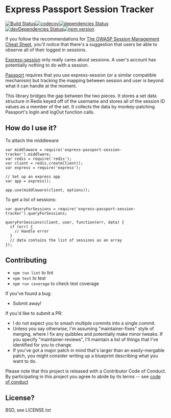 # Express Passport Session Tracker

[![Build Status](https://travis-ci.org/rm3web/express-passport-session-tracker.svg?branch=master)](https://travis-ci.org/rm3web/express-passport-session-tracker)[![codecov](https://codecov.io/gh/rm3web/express-passport-session-tracker/branch/master/graph/badge.svg)](https://codecov.io/gh/rm3web/express-passport-session-tracker)[![dependencies Status](https://david-dm.org/rm3web/express-passport-session-tracker/status.svg)](https://david-dm.org/rm3web/express-passport-session-tracker)[![devDependencies Status](https://david-dm.org/rm3web/express-passport-session-tracker/dev-status.svg)](https://david-dm.org/rm3web/express-passport-session-tracker?type=dev)[![npm version](https://badge.fury.io/js/express-passport-session-tracker.svg)](https://www.npmjs.com/package/express-passport-session-tracker)

If you follow the recommendations for [The OWASP Session Management Cheat Sheet](https://www.owasp.org/index.php/Session_Management_Cheat_Sheet), you'll notice that there's a suggestion that users be able to observe all of their logged in sessions.

[Express-session](https://www.npmjs.com/package/express-session) only really cares about sessions.  A user's account has potentially nothing to do with a session.

[Passport](http://passportjs.org/) requires that you use express-session (or a similar compatible mechanism) but tracking the mapping between session and user is beyond what it can handle at the moment.

This library bridges the gap between the two pieces.  It stores a set data structure in Redis keyed off of the username and stores all of the session ID values as a member of the set.  It collects the data by monkey-patching Passport's logIn and logOut function calls.

## How do I use it?

To attach the middleware
```node
var middleware = require('express-passport-session-tracker').middlware;
var redis = require('redis');
var client = redis.createClient();
var express = require('express');

// Set up an express app
var app = express();

app.use(middleware(client, options));
```

To get a list of sessions:
```node
var queryForSessions = require('express-passport-session-tracker').queryForSessions;

queryForSessions(client, user, function(err, data) {
  if (err) {
    // Handle error
  }
  // data contains the list of sessions as an array
});
```

## Contributing

* `npm run lint` to lint
* `npm test` to test
* `npm run coverage` to check test coverage

If you've found a bug:
 * Submit away!

If you'd like to submit a PR:
 * I do not expect you to smash multiple commits into a single commit.
 * Unless you say otherwise, I'm assuming "maintainer-fixes" style of merging, where I fix any quibbles and potentially make minor tweaks.  If you specify "maintainer-reviews", I'll maintain a list of things that I've identified for you to change.
 * If you've got a major patch in mind that's larger than an easily-mergable patch, you might consider writing up a blueprint describing what you want to do.

Please note that this project is released with a Contributor Code of Conduct. By participating in this project you agree to abide by its terms -- see [code of conduct](code_of_conduct.md)

## License?

BSD, see LICENSE.txt
